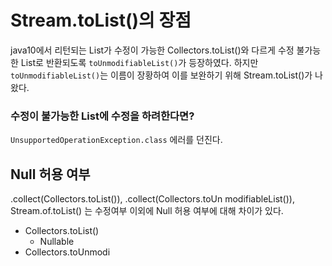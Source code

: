 # Stream.toList()의 장점
java10에서 리턴되는 List가 수정이 가능한 Collectors.toList()와 다르게 수정 불가능한 List로 반환되도록 `toUnmodifiableList()`가 등장하였다.
하지만 `toUnmodifiableList()`는 이름이 장황하여 이를 보완하기 위해 Stream.toList()가 나왔다.

### 수정이 불가능한 List에 수정을 하려한다면?
`UnsupportedOperationException.class` 에러를 던진다.


## Null 허용 여부
.collect(Collectors.toList()), .collect(Collectors.toUn modifiableList()), Stream.of.toList() 는 수정여부 이외에 Null 허용 여부에 대해 차이가 있다.
- Collectors.toList()
	- Nullable
- Collectors.toUnmodi